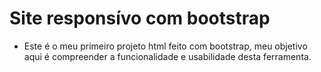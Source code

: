# Site responsívo com bootstrap

- Este é o meu primeiro projeto html feito com bootstrap, meu objetivo aqui é compreender a funcionalidade e usabilidade desta ferramenta.
